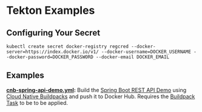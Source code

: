 # Tekton Examples

## Configuring Your Secret

`kubectl create secret docker-registry regcred --docker-server=https://index.docker.io/v1/ --docker-username=DOCKER_USERNAME --docker-password=DOCKER_PASSWORD --docker-email DOCKER_EMAIL`

## Examples

**[cnb-spring-api-demo.yml](https://github.com/BrianMMcClain/tekton-examples/blob/master/cnb-spring-api-demo.yml):** Build the [Spring Boot REST API Demo](https://github.com/BrianMMcClain/spring-boot-api-demo) using [Cloud Native Buildpacks](https://buildpacks.io/) and push it to Docker Hub. Requires the [Buildpack Task](https://github.com/tektoncd/catalog/tree/master/buildpacks) to be to be applied.
